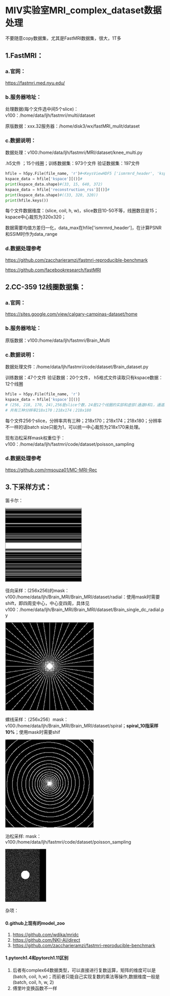 # MIV实验室MRI_complex_dataset数据处理
不要随意copy数据集，尤其是FastMRI数据集，很大，1T多


## 1.FastMRI：

### a.官网：

https://fastmri.med.nyu.edu/

### b.服务器地址：

处理数据(每个文件选中间5个slice)：v100：/home/data/ljh/fastmri/multi/dataset

原版数据：xxx.32服务器：/home/disk3/wx/fastMRI_mulit/dataset

### c.数据说明：

数据处理：v100:/home/data/ljh/fastmri/MRI/dataset/knee_multi.py

.h5文件 ；15个线圈；训练数据集：973个文件 验证数据集：197文件

```python
hfile = h5py.File(file_name, 'r')#<KeysViewHDF5 ['ismrmrd_header', 'kspace', 'reconstruction_rss']>
kspace_data = hfile['kspace'][()]#
print(kspace_data.shape)#(33, 15, 640, 372)
kspace_data = hfile['reconstruction_rss'][()]#
print(kspace_data.shape)#((33, 320, 320))
print(hfile.keys())
```

每个文件数据维度：(slice, coil, h, w)，slice数目10-50不等，线圈数目是15；kspace中心裁剪为320x320；

数据需要均值方差归一化，data_max在hfile['ismrmrd_header']，在计算PSNR和SSIM时作为data_range



### d.数据处理参考

https://github.com/zaccharieramzi/fastmri-reproducible-benchmark

https://github.com/facebookresearch/fastMRI



## 2.CC-359 12线圈数据集：

### a.官网：

https://sites.google.com/view/calgary-campinas-dataset/home

### b.服务器地址：

原版数据：v100:/home/data/ljh/fastmri/Brain_Multi

### c.数据说明：

数据处理文件：/home/data/ljh/fastmri/code/dataset/Brain_dataset.py

训练数据：47个文件  验证数据：20个文件， h5格式文件读取只有kspace数据：12个线圈

```python
hfile = h5py.File(file_name, 'r')
kspace_data = hfile['kspace'][()]
# (256, 218, 170, 24),256是slice个数，24是12个线圈的实部和虚部(通道0和1，通道2和3类推)
# 共有三种分辨率218x170；218x174；218x180
```

每个文件256个slice，分辨率共有三种；218x170；218x174；218x180；分辨率不一样的话batch size只能为1，可以统一中心裁剪为218x170来处理。

现有泊松采样mask权重位于：v100：/home/data/ljh/fastmri/code/dataset/poisson_sampling

### d.数据处理参考

https://github.com/rmsouza01/MC-MRI-Rec

## 3.下采样方式：

笛卡尔：

<img src="img/dikaer.png" alt="075ed536c4530ffc100e91f81f2203b" style="zoom:50%;" />

径向采样：(256x256)的mask：v100:/home/data/ljh/Brain_MRI/Brain_MRI/dataset/radial：使用mask时需要shift，即四周变中心，中心变四周，具体见v100：/home/data/ljh/Brain_MRI/Brain_MRI/dataset/Brain_single_dc_radial.py

<img src="img/radial.png" alt="c66d9343016b09ffff0bc477bc11325" style="zoom:50%;" />

螺线采样：（256x256）mask：v100:/home/data/ljh/Brain_MRI/Brain_MRI/dataset/spiral；**spiral_10指采样10%**；使用mask时需要shif

<img src="img/spiral.png" alt="f5cb24d0d8aba5281aaad1b136eba3b" style="zoom:50%;" />

泊松采样: mask：v100:/home/data/ljh/fastmri/code/dataset/poisson_sampling

<img src="img/bosong.png" alt="53fbe35c126ac78f4eea5f4041faae7" style="zoom:50%;" />



杂项：

#### 0.github上现有的model_zoo

1. https://github.com/wdika/mridc
2. https://github.com/NKI-AI/direct
3. https://github.com/zaccharieramzi/fastmri-reproducible-benchmark



#### 1.pytorch1.4和pytorch1.11区别

1. 后者有complex64数据类型，可以直接进行复数运算，矩阵的维度可以是(batch, coil, h,w)；而前者只能自己实现复数的乘法等操作,数据维度一般是(batch, coil, h, w, 2)
2. 傅里叶变换函数不一样

